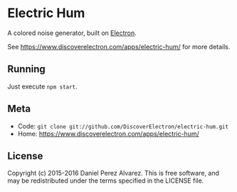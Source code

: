 # Electric Hum

A colored noise generator, built on [Electron](http://electron.atom.io/).

See <https://www.discoverelectron.com/apps/electric-hum/> for more details.


## Running

Just execute `npm start`.


## Meta

* Code: `git clone git://github.com/DiscoverElectron/electric-hum.git`
* Home: <https://www.discoverelectron.com/apps/electric-hum/>


## License

Copyright (c) 2015-2016 Daniel Perez Alvarez. This is free software, and may be redistributed under the terms specified in the LICENSE file.
